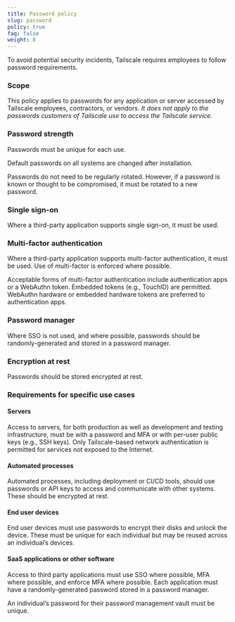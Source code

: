 ```yaml
---
title: Password policy
slug: password
policy: true
faq: false
weight: 8
---
```


To avoid potential security incidents, Tailscale requires employees to follow password requirements.

### Scope

This policy applies to passwords for any application or server accessed by Tailscale employees, contractors, or vendors. _It does not apply to the passwords customers of Tailscale use to access the Tailscale service._

### Password strength

Passwords must be unique for each use.

Default passwords on all systems are changed after installation. 

Passwords do not need to be regularly rotated. However, if a password is known or thought to be compromised, it must be rotated to a new password.

### Single sign-on

Where a third-party application supports single sign-on, it must be used.

### Multi-factor authentication

Where a third-party application supports multi-factor authentication, it must be used. Use of multi-factor is enforced where possible.

Acceptable forms of multi-factor authentication include authentication apps or a WebAuthn token. Embedded tokens (e.g., TouchID) are permitted. WebAuthn hardware or embedded hardware tokens are preferred to authentication apps.

### Password manager

Where SSO is not used, and where possible, passwords should be randomly-generated and stored in a password manager.

### Encryption at rest

Passwords should be stored encrypted at rest.

### Requirements for specific use cases

#### Servers

Access to servers, for both production as well as development and testing infrastructure, must be with a password and MFA or with per-user public keys (e.g., SSH keys). Only Tailscale-based network authentication is permitted for services not exposed to the Internet.

#### Automated processes

Automated processes, including deployment or CI/CD tools, should use passwords or API keys to access and communicate with other systems. These should be encrypted at rest.

#### End user devices

End user devices must use passwords to encrypt their disks and unlock the device. These must be unique for each individual but may be reused across an individual’s devices.

#### SaaS applications or other software

Access to third party applications must use SSO where possible, MFA where possible, and enforce MFA where possible. Each application must have a randomly-generated password stored in a password manager.

An individual’s password for their password management vault must be unique.